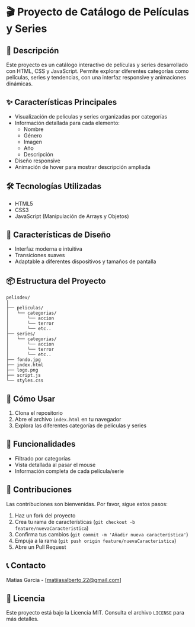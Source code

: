 # 🎬 Proyecto de Catálogo de Películas y Series

## 📝 Descripción
Este proyecto es un catálogo interactivo de películas y series desarrollado con HTML, CSS y JavaScript. Permite explorar diferentes categorías como películas, series y tendencias, con una interfaz responsive y animaciones dinámicas.

## ✨ Características Principales
- Visualización de películas y series organizadas por categorías
- Información detallada para cada elemento:
  - Nombre
  - Género 
  - Imagen
  - Año
  - Descripción
- Diseño responsive
- Animación de hover para mostrar descripción ampliada

## 🛠️ Tecnologías Utilizadas
- HTML5
- CSS3
- JavaScript (Manipulación de Arrays y Objetos)

## 🎨 Características de Diseño
- Interfaz moderna e intuitiva
- Transiciones suaves
- Adaptable a diferentes dispositivos y tamaños de pantalla

## 📦 Estructura del Proyecto
```
pelisdev/
│
├── peliculas/
│   └── categorias/
│       └── accion
│       └── terror
│       └── etc..
├── series/
│   └── categorias/
│       └── accion
│       └── terror
│       └── etc..
├── fondo.jpg
├── index.html
├── logo.png
├── script.js
└── styles.css
```

## 🚀 Cómo Usar
1. Clona el repositorio
2. Abre el archivo `index.html` en tu navegador
3. Explora las diferentes categorías de películas y series

## 🌟 Funcionalidades
- Filtrado por categorías
- Vista detallada al pasar el mouse
- Información completa de cada película/serie

## 🤝 Contribuciones
Las contribuciones son bienvenidas. Por favor, sigue estos pasos:
1. Haz un fork del proyecto
2. Crea tu rama de características (`git checkout -b feature/nuevaCaracteristica`)
3. Confirma tus cambios (`git commit -m 'Añadir nueva característica'`)
4. Empuja a la rama (`git push origin feature/nuevaCaracteristica`)
5. Abre un Pull Request

## 📞 Contacto
Matias Garcia - [matiiasalberto.22@gmail.com]

## 📄 Licencia
Este proyecto está bajo la Licencia MIT. Consulta el archivo `LICENSE` para más detalles.